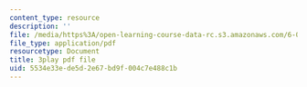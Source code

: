 ```yaml
---
content_type: resource
description: ''
file: /media/https%3A/open-learning-course-data-rc.s3.amazonaws.com/6-041-probabilistic-systems-analysis-and-applied-probability-fall-2010/5534e33ede5d2e67bd9f004c7e488c1b_XsYXACeIklU.pdf
file_type: application/pdf
resourcetype: Document
title: 3play pdf file
uid: 5534e33e-de5d-2e67-bd9f-004c7e488c1b
---
```


